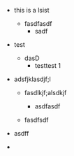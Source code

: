 *   this is a lsist
    *   fasdfasdf
        *   sadf

*   test
    *   dasD
        *   testtest 1

*   adsfjklasdjf;l
    *   fasdlkjf;alsdkjf
        *   asdfasdf

    *   fasdfsdf

*   asdff

*

